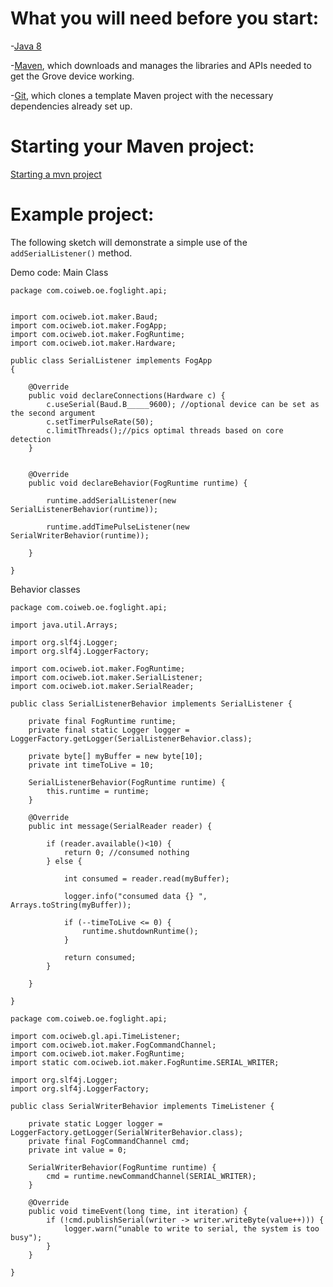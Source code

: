 # What you will need before you start:
-[Java 8](https://docs.oracle.com/javase/8/docs/technotes/guides/install/install_overview.html) 

-[Maven](https://maven.apache.org/install.html), which downloads and manages the libraries and APIs needed to get the Grove device working.

-[Git](https://git-scm.com/), which clones a template Maven project with the necessary dependencies already set up.

# Starting your Maven project: 
[Starting a mvn project](https://github.com/oci-pronghorn/FogLighter/blob/master/README.md)

# Example project:
 
The following sketch will demonstrate a simple use of the ```addSerialListener()``` method.
 
Demo code:
Main Class
```
package com.coiweb.oe.foglight.api;


import com.ociweb.iot.maker.Baud;
import com.ociweb.iot.maker.FogApp;
import com.ociweb.iot.maker.FogRuntime;
import com.ociweb.iot.maker.Hardware;

public class SerialListener implements FogApp
{

    @Override
    public void declareConnections(Hardware c) {
        c.useSerial(Baud.B_____9600); //optional device can be set as the second argument       
        c.setTimerPulseRate(50);
        c.limitThreads();//pics optimal threads based on core detection
    }


    @Override
    public void declareBehavior(FogRuntime runtime) {
    	
    	runtime.addSerialListener(new SerialListenerBehavior(runtime));

        runtime.addTimePulseListener(new SerialWriterBehavior(runtime));
        
    }
          
}
```

Behavior classes 
```
package com.coiweb.oe.foglight.api;

import java.util.Arrays;

import org.slf4j.Logger;
import org.slf4j.LoggerFactory;

import com.ociweb.iot.maker.FogRuntime;
import com.ociweb.iot.maker.SerialListener;
import com.ociweb.iot.maker.SerialReader;

public class SerialListenerBehavior implements SerialListener {

	private final FogRuntime runtime;
	private final static Logger logger = LoggerFactory.getLogger(SerialListenerBehavior.class);
	
	private byte[] myBuffer = new byte[10];
	private int timeToLive = 10;
	
	SerialListenerBehavior(FogRuntime runtime) {
		this.runtime = runtime;
	}

	@Override
	public int message(SerialReader reader) {
		
		if (reader.available()<10) {
			return 0; //consumed nothing
		} else {
						
			int consumed = reader.read(myBuffer);
		
			logger.info("consumed data {} ", Arrays.toString(myBuffer));
			
			if (--timeToLive <= 0) {
				runtime.shutdownRuntime();
			}
			
			return consumed;			
		}
		
	}

}
```
```
package com.coiweb.oe.foglight.api;

import com.ociweb.gl.api.TimeListener;
import com.ociweb.iot.maker.FogCommandChannel;
import com.ociweb.iot.maker.FogRuntime;
import static com.ociweb.iot.maker.FogRuntime.SERIAL_WRITER;

import org.slf4j.Logger;
import org.slf4j.LoggerFactory;

public class SerialWriterBehavior implements TimeListener {

	private static Logger logger = LoggerFactory.getLogger(SerialWriterBehavior.class);
	private final FogCommandChannel cmd;
	private int value = 0;
	
	SerialWriterBehavior(FogRuntime runtime) {
		cmd = runtime.newCommandChannel(SERIAL_WRITER);
	}

	@Override
	public void timeEvent(long time, int iteration) {			
		if (!cmd.publishSerial(writer -> writer.writeByte(value++))) {
			logger.warn("unable to write to serial, the system is too busy");
		}
	}

}
```
